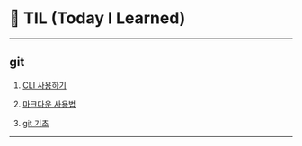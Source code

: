 # 🌱 TIL (Today I Learned)

---

## git

1. [CLI 사용하기](startcamp/CLI.md)

2. [마크다운 사용법](startcamp/Markdown.md)
3. [git 기초](startcamp/git.md)

---

